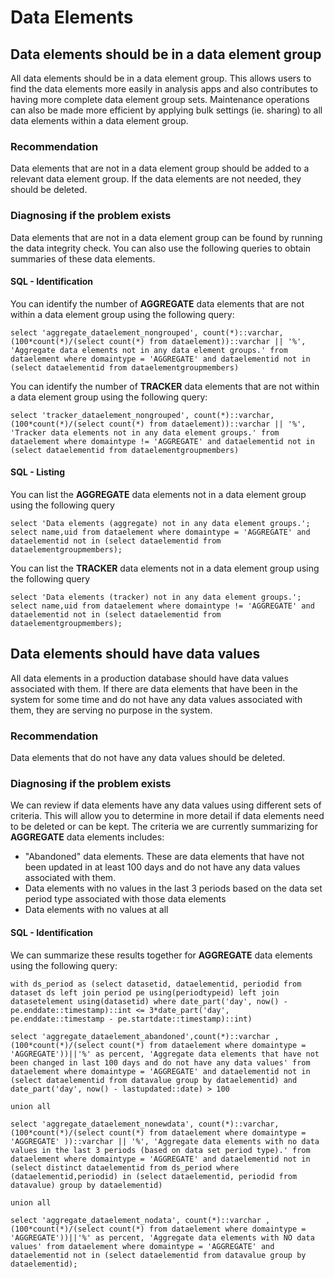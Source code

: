 # Data Elements

## Data elements should be in a data element group

All data elements should be in a data element group. This allows users to find the data elements more easily in analysis apps and also contributes to having more complete data element group sets. Maintenance operations can also be made more efficient by applying bulk settings (ie. sharing) to all data elements within a data element group.

### Recommendation

Data elements that are not in a data element group should be added to a relevant data element group. If the data elements are not needed, they should be deleted.

### Diagnosing if the problem exists

Data elements that are not in a data element group can be found by running the data integrity check. You can also use the following queries to obtain summaries of these data elements.

#### SQL - Identification

You can identify the number of **AGGREGATE** data elements that are not within a data element group using the following query:
```
select 'aggregate_dataelement_nongrouped', count(*)::varchar, (100*count(*)/(select count(*) from dataelement))::varchar || '%', 'Aggregate data elements not in any data element groups.' from dataelement where domaintype = 'AGGREGATE' and dataelementid not in (select dataelementid from dataelementgroupmembers)
```

You can identify the number of **TRACKER** data elements that are not within a data element group using the following query:
```
select 'tracker_dataelement_nongrouped', count(*)::varchar, (100*count(*)/(select count(*) from dataelement))::varchar || '%', 'Tracker data elements not in any data element groups.' from dataelement where domaintype != 'AGGREGATE' and dataelementid not in (select dataelementid from dataelementgroupmembers)
```

#### SQL - Listing

You can list the **AGGREGATE** data elements not in a data element group using the following query
```
select 'Data elements (aggregate) not in any data element groups.';
select name,uid from dataelement where domaintype = 'AGGREGATE' and dataelementid not in (select dataelementid from dataelementgroupmembers);
```

You can list the **TRACKER** data elements not in a data element group using the following query
```
select 'Data elements (tracker) not in any data element groups.';
select name,uid from dataelement where domaintype != 'AGGREGATE' and dataelementid not in (select dataelementid from dataelementgroupmembers);
```

## Data elements should have data values

All data elements in a production database should have data values associated with them. If there are data elements that have been in the system for some time and do not have any data values associated with them, they are serving no purpose in the system.

### Recommendation

Data elements that do not have any data values should be deleted.

### Diagnosing if the problem exists

We can review if data elements have any data values using different sets of criteria. This will allow you to determine in more detail if data elements need to be deleted or can be kept. The criteria we are currently summarizing for **AGGREGATE** data elements includes:

- "Abandoned" data elements. These are data elements that have not been updated in at least 100 days and do not have any data values associated with them.
- Data elements with no values in the last 3 periods based on the data set period type associated with those data elements
- Data elements with no values at all

#### SQL - Identification

We can summarize these results together for **AGGREGATE** data elements using the following query:

```
with ds_period as (select datasetid, dataelementid, periodid from dataset ds left join period pe using(periodtypeid) left join datasetelement using(datasetid) where date_part('day', now() - pe.enddate::timestamp)::int <= 3*date_part('day', pe.enddate::timestamp - pe.startdate::timestamp)::int)

select 'aggregate_dataelement_abandoned',count(*)::varchar , (100*count(*)/(select count(*) from dataelement where domaintype = 'AGGREGATE'))||'%' as percent, 'Aggregate data elements that have not been changed in last 100 days and do not have any data values' from dataelement where domaintype = 'AGGREGATE' and dataelementid not in (select dataelementid from datavalue group by dataelementid) and date_part('day', now() - lastupdated::date) > 100

union all

select 'aggregate_dataelement_nonewdata', count(*)::varchar, (100*count(*)/(select count(*) from dataelement where domaintype = 'AGGREGATE' ))::varchar || '%', 'Aggregate data elements with no data values in the last 3 periods (based on data set period type).' from dataelement where domaintype = 'AGGREGATE' and dataelementid not in (select distinct dataelementid from ds_period where (dataelementid,periodid) in (select dataelementid, periodid from datavalue) group by dataelementid)

union all

select 'aggregate_dataelement_nodata', count(*)::varchar , (100*count(*)/(select count(*) from dataelement where domaintype = 'AGGREGATE'))||'%' as percent, 'Aggregate data elements with NO data values' from dataelement where domaintype = 'AGGREGATE' and dataelementid not in (select dataelementid from datavalue group by dataelementid);
```